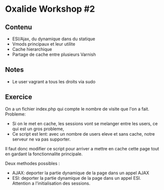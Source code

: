 # Oxalide Workshop #2

## Contenu

 * ESI/Ajax, du dynamique dans du statique
 * Vmods principaux et leur utilite
 * Cache hierarchique
 * Partage de cache entre plusieurs Varnish

## Notes

 * Le user vagrant a tous les droits via sudo

## Exercice
On a un fichier index.php qui compte le nombre de visite que l'on a fait.
Probleme:
 * Si on le met en cache, les sessions vont se melanger entre les users, ce qui est un gros probleme,
 * Ce script est lent: avec un nombre de users eleve et sans cache, notre serveur ne va pas supporter.

Il faut donc modifier ce script pour arriver a mettre en cache cette page tout en gardant la
fonctionnalite principale.

Deux methodes possibles :
 * AJAX: deporter la partie dynamique de la page dans un appel AJAX
 * ESI: deporter la partie dynamique de la page dans un appel ESI. Attention a l'initialisation des sessions.
